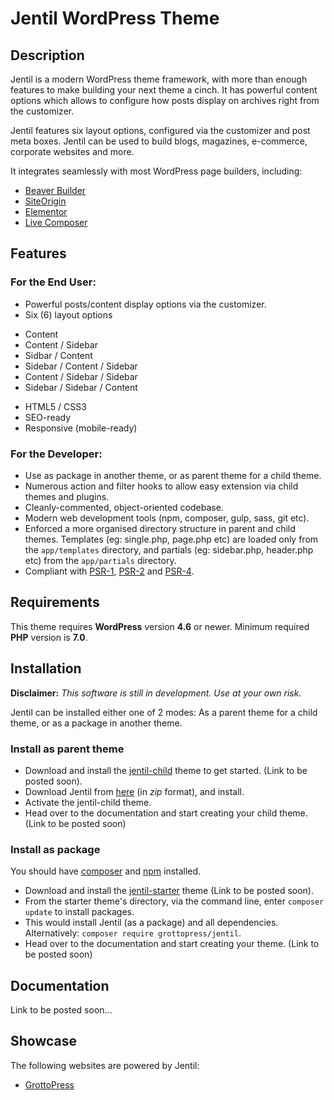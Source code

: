 # Jentil WordPress Theme

## Description

Jentil is a modern WordPress theme framework, with more than enough features to make building your next theme a cinch. It has powerful content options which allows to configure how posts display on archives right from the customizer.

Jentil features six layout options, configured via the customizer and post meta boxes. Jentil can be used to build blogs, magazines, e-commerce, corporate websites and more.

It integrates seamlessly with most WordPress page builders, including:

- [Beaver Builder](https://wordpress.org/plugins/beaver-builder-lite-version/)
- [SiteOrigin](https://wordpress.org/plugins/siteorigin-panels/)
- [Elementor](https://wordpress.org/plugins/elementor/)
- [Live Composer](https://wordpress.org/plugins/live-composer-page-builder/)

## Features

### For the End User:
- Powerful posts/content display options via the customizer.
- Six (6) layout options  
 * Content
 * Content / Sidebar
 * Sidbar / Content
 * Sidebar / Content / Sidebar
 * Content / Sidebar / Sidebar
 * Sidebar / Sidebar / Content
- HTML5 / CSS3
- SEO-ready
- Responsive (mobile-ready)

### For the Developer:
- Use as package in another theme, or as parent theme for a child theme.
- Numerous action and filter hooks to allow easy extension via child themes and plugins.
- Cleanly-commented, object-oriented codebase.
- Modern web development tools (npm, composer, gulp, sass, git etc).
- Enforced a more organised directory structure in parent and child themes. Templates (eg: single.php, page.php etc) are loaded only from the `app/templates` directory, and partials (eg: sidebar.php, header.php etc) from the `app/partials` directory.
- Compliant with [PSR-1](http://www.php-fig.org/psr/psr-1/), [PSR-2](http://www.php-fig.org/psr/psr-2/) and [PSR-4](http://www.php-fig.org/psr/psr-4/).

## Requirements

This theme requires **WordPress** version **4.6** or newer. Minimum required **PHP** version is **7.0**.

## Installation

**Disclaimer:** *This software is still in development. Use at your own risk.*

Jentil can be installed either one of 2 modes: As a parent theme for a child theme, or as a package in another theme.

### Install as parent theme

- Download and install the [jentil-child](#) theme to get started. (Link to be posted soon).
- Download Jentil from [here](https://api.grottopress.com/wp-update-server/v1/?action=download&slug=jentil) (in *zip* format), and install.
- Activate the jentil-child theme.
- Head over to the documentation and start creating your child theme. (Link to be posted soon)

### Install as package

You should have [composer](https://getcomposer.org/) and [npm](https://www.npmjs.com/) installed.

- Download and install the [jentil-starter](#) theme (Link to be posted soon).
- From the starter theme's directory, via the command line, enter `composer update` to install packages.
- This would install Jentil (as a package) and all dependencies. Alternatively: `composer require grottopress/jentil`.
- Head over to the documentation and start creating your theme. (Link to be posted soon)

## Documentation

Link to be posted soon...

## Showcase

The following websites are powered by Jentil:

- [GrottoPress](https://www.grottopress.com)
